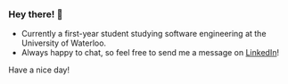 ### Hey there! 👋

-   Currently a first-year student studying software engineering at the University of Waterloo.
-   Always happy to chat, so feel free to send me a message on [LinkedIn](https://www.linkedin.com/in/brian-zhang-bz/)!

Have a nice day!
